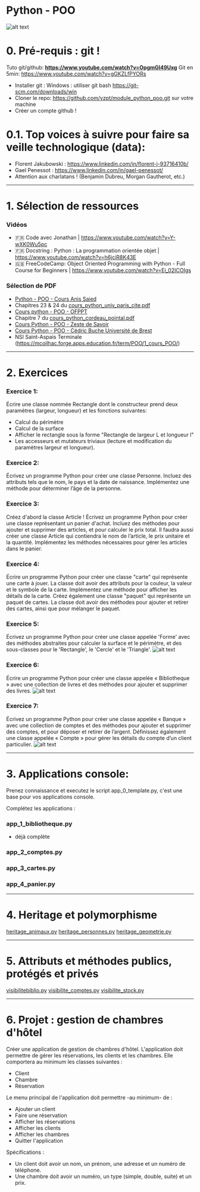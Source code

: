 # Python - POO

![alt text](image-1.png)

# 0. Pré-requis : git !
Tuto git/github: **https://www.youtube.com/watch?v=OpgmGI49Uxg**
Git en 5min: https://www.youtube.com/watch?v=gGKZLfPYORs
* Installer git :
Windows : utiliser git bash
https://git-scm.com/downloads/win
* Cloner le repo:  https://github.com/yzpt/module_python_poo.git sur votre machine
* Créer un compte github !

# 0.1. Top voices à suivre pour faire sa veille technologique (data):
- Florent Jakubowski : https://www.linkedin.com/in/florent-j-93716410b/
- Gael Penessot : https://www.linkedin.com/in/gael-penessot/
- Attention aux charlatans ! (Benjamin Dubreu, Morgan Gautherot, etc.)

<hr>

# 1. Sélection de ressources

### Vidéos
* 🇫🇷 Code avec Jonathan | https://www.youtube.com/watch?v=Y-wXK0Wu5pc
* 🇫🇷 Docstring : Python : La programmation orientée objet | https://www.youtube.com/watch?v=h6jciR8K43E
* 🇬🇧 FreeCodeCamp: Object Oriented Programming with Python - Full Course for Beginners | https://www.youtube.com/watch?v=Ej_02ICOIgs 

### Sélection de PDF
* [Python - POO - Cours Anis Saied](cours/cours_python_poo_anis_saied.pdf)
* Chapitres 23 & 24 du [cours_python_univ_paris_cite.pdf](cours/cours_python_univ_paris_cite.pdf)
* [Cours python - POO - OFPPT](cours/cours_python_poo_ofppt.pdf)
* Chapitre 7 du [cours_python_cordeau_pointal.pdf](cours/cours_python_cordeau_pointal.pdf)
* [Cours Python - POO - Zeste de Savoir](cours/cours_python_poo_zeste_de_savoir.pdf)
* [Cours Python - POO - Cédric Buche Université de Brest](cours/cours_python_poo_buche_univ_brest.pdf)
* NSI Saint-Aspais Terminale (https://mcoilhac.forge.apps.education.fr/term/POO/1_cours_POO/)

<hr>

# 2. Exercices

### Exercice 1:
Écrire une classe nommée Rectangle dont le constructeur prend deux paramètres (largeur, longueur) et les fonctions suivantes:
- Calcul du périmètre
- Calcul de la surface
- Afficher le rectangle sous la forme "Rectangle de largeur L et longueur l"
- Les accesseurs et mutateurs triviaux (lecture et modification du paramètres largeur et longueur).

### Exercice 2:
Écrivez un programme Python pour créer une classe Personne. Incluez des attributs tels que le nom, le pays et la date de naissance. Implémentez une méthode pour déterminer l’âge de la personne.

### Exercice 3:
Créez d'abord la classe Article !
Écrivez un programme Python pour créer une classe représentant un panier d'achat. Incluez des méthodes pour ajouter et supprimer des articles, et pour calculer le prix total.
Il faudra aussi créer une classe Article qui contiendra le nom de l’article, le prix unitaire et la quantité. Implémentez les méthodes nécessaires pour gérer les articles dans le panier.

### Exercice 4:
Écrire un programme Python pour créer une classe "carte" qui représente une carte à jouer. La classe doit avoir des attributs pour la couleur, la valeur et le symbole de la carte. Implémentez une méthode pour afficher les détails de la carte.
Créez également une classe "paquet" qui représente un paquet de cartes. La classe doit avoir des méthodes pour ajouter et retirer des cartes, ainsi que pour mélanger le paquet.

### Exercice 5:
Écrivez un programme Python pour créer une classe appelée 'Forme' avec des méthodes abstraites pour calculer la surface et le périmètre, et des sous-classes pour le 'Rectangle', le 'Cercle' et le 'Triangle'.
![alt text](exercices/image.png)

### Exercice 6:
Écrire un programme Python pour créer une classe appelée « Bibliotheque » avec une collection de livres et des méthodes pour ajouter et supprimer des livres.
![alt text](exercices/image-1.png)

### Exercice 7:
Écrivez un programme Python pour créer une classe appelée « Banque » avec une collection de comptes et des méthodes pour ajouter et supprimer des comptes, et pour déposer et retirer de l’argent. Définissez également une classe appelée « Compte » pour gérer les détails du compte d’un client particulier.
![alt text](exercices/image-2.png)

<hr>

# 3. Applications console:

Prenez connaissance et executez le script app_0_template.py, c'est une base pour vos applications console.

Complétez les applications :

### app_1_bibliotheque.py 
- déjà complète

### app_2_comptes.py 

### app_3_cartes.py

### app_4_panier.py

  

<hr>

# 4. Heritage et polymorphisme

[heritage_animaux.py](heritage_animaux.py)
[heritage_personnes.py](heritage_personnes.py)
[heritage_geometrie.py](heritage_geometrie.py)

<hr>

# 5. Attributs et méthodes publics, protégés et privés

[visibilitebiblio.py](visibilitebiblio.py)
[visibilite_comptes.py](visibilite_comptes.py)
[visibilite_stock.py](visibilite_stock.py)

<hr>

# 6. Projet : gestion de chambres d'hôtel

Créer une application de gestion de chambres d'hôtel. L'application doit permettre de gérer les réservations, les clients et les chambres.
Elle comportera au minimum les classes suivantes :
- Client
- Chambre
- Réservation

Le menu principal de l'application doit permettre -au minimum- de :
- Ajouter un client
- Faire une réservation
- Afficher les réservations
- Afficher les clients
- Afficher les chambres
- Quitter l'application
  
Spécifications :
- Un client doit avoir un nom, un prénom, une adresse et un numéro de téléphone.
- Une chambre doit avoir un numéro, un type (simple, double, suite) et un prix.



